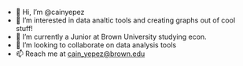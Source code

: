 - 👋 Hi, I’m @cainyepez
- 👀 I’m interested in data analtic tools and creating graphs out of cool stuff!
- 🌱 I’m currently a Junior at Brown University studying econ. 
- 💞️ I’m looking to collaborate on data analysis tools
- 📫 Reach me at cain_yepez@brown.edu

<!---
cainyepez/cainyepez is a ✨ special ✨ repository because its `README.md` (this file) appears on your GitHub profile.
You can click the Preview link to take a look at your changes.
--->
